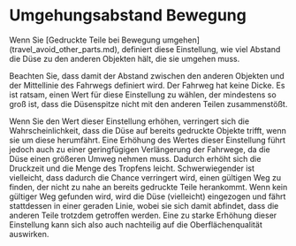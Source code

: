 Umgehungsabstand Bewegung
====
Wenn Sie [Gedruckte Teile bei Bewegung umgehen] (travel_avoid_other_parts.md), definiert diese Einstellung, wie viel Abstand die Düse zu den anderen Objekten hält, die sie umgehen muss.

Beachten Sie, dass damit der Abstand zwischen den anderen Objekten und der Mittellinie des Fahrwegs definiert wird. Der Fahrweg hat keine Dicke. Es ist ratsam, einen Wert für diese Einstellung zu wählen, der mindestens so groß ist, dass die Düsenspitze nicht mit den anderen Teilen zusammenstößt.

Wenn Sie den Wert dieser Einstellung erhöhen, verringert sich die Wahrscheinlichkeit, dass die Düse auf bereits gedruckte Objekte trifft, wenn sie um diese herumfährt. Eine Erhöhung des Wertes dieser Einstellung führt jedoch auch zu einer geringfügigen Verlängerung der Fahrwege, da die Düse einen größeren Umweg nehmen muss. Dadurch erhöht sich die Druckzeit und die Menge des Tropfens leicht. Schwerwiegender ist vielleicht, dass dadurch die Chance verringert wird, einen gültigen Weg zu finden, der nicht zu nahe an bereits gedruckte Teile herankommt. Wenn kein gültiger Weg gefunden wird, wird die Düse (vielleicht) eingezogen und fährt stattdessen in einer geraden Linie, wobei sie sich damit abfindet, dass die anderen Teile trotzdem getroffen werden. Eine zu starke Erhöhung dieser Einstellung kann sich also auch nachteilig auf die Oberflächenqualität auswirken.